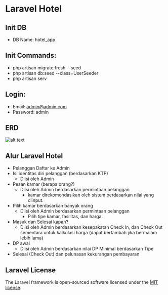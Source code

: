 # Laravel Hotel


## Init DB
- DB Name: hotel_app
## Init Commands:
- php artisan migrate:fresh --seed
- php artisan db:seed --class=UserSeeder
- php artisan serv

## Login:
- Email: admin@admin.com
- Password: admin


## ERD
![alt text](https://github.com/WailanTirajoh/laravel_hotel/blob/main/erd.PNG?raw=true)

## Alur Laravel Hotel

- Pelanggan Daftar ke Admin
- Isi identitas diri pelanggan (berdasarkan KTP)
    - Diisi oleh Admin
- Pesan kamar (berapa orang?)
    - Diisi oleh Admin berdasarkan permintaan pelanggan
        - kamar direkomendasikan oleh sistem berdasarkan nilai yang diinput.
- Pilih kamar berdasarkan banyak orang
    - Diisi oleh Admin berdasarkan permintaan pelanggan
        - Pilih tipe kamar, fasilitas, dan harga.
- Masuk dan Selesai kapan?
    - Diisi oleh Admin berdasarkan kesepakatan Check In, dan Check Out sementara untuk kalkulasi harga (dapat bertambah jika bermalam lebih lama)
- DP awal
    - Diisi oleh Admin berdasarkan nilai DP Minimal berdasarkan Tipe
- Selesai (Check Out) dan pelunasan kekurangan pembayaran


## Laravel License

The Laravel framework is open-sourced software licensed under the [MIT license](https://opensource.org/licenses/MIT).

